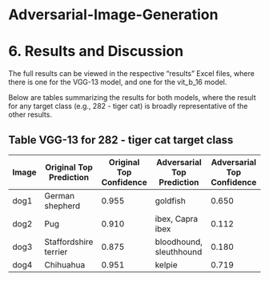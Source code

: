 # Adversarial-Image-Generation

# 6. Results and Discussion

The full results can be viewed in the respective “results” Excel files, where there is one for the VGG-13 model, and one for the vit_b_16 model.

Below are tables summarizing the results for both models, where the result for any target class (e.g., 282 - tiger cat) is broadly representative of the other results.

## Table VGG-13 for 282 - tiger cat target class

| Image | Original Top Prediction  | Original Top Confidence | Adversarial Top Prediction | Adversarial Top Confidence |
|-------|--------------------------|-------------------------|----------------------------|----------------------------|
| dog1  | German shepherd          | 0.955                   | goldfish                   | 0.650                      |
| dog2  | Pug                      | 0.910                   | ibex, Capra ibex           | 0.112                      |
| dog3  | Staffordshire terrier    | 0.875                   | bloodhound, sleuthhound    | 0.180                      |
| dog4  | Chihuahua                | 0.951                   | kelpie                     | 0.719                      |
